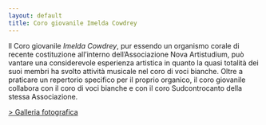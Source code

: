 ```yaml
---
layout: default
title: Coro giovanile Imelda Cowdrey
---
```


ll Coro giovanile _Imelda Cowdrey_, pur essendo un organismo corale di recente costituzione all’interno dell’Associazione Nova Artistudium, può vantare una considerevole esperienza artistica in quanto la quasi totalità dei suoi membri ha svolto attività musicale nel coro di voci bianche. Oltre a praticare un repertorio specifico per il proprio organico, il coro giovanile collabora con il coro di voci bianche e con il coro Sudcontrocanto della stessa Associazione.

<a href="/galleria-coro-giovanile/" class="text-uppercase">> Galleria fotografica</a>